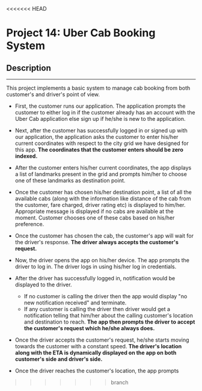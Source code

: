 <<<<<<< HEAD

# Project 14: Uber Cab Booking System

## Description

---

This project implements a basic system to manage cab booking from both customer's and driver's point of view.

- First, the customer runs our application. The application prompts the customer to either log in if the customer already has an account with the Uber Cab application else sign up if he/she is new to the application.

- Next, after the customer has successfully logged in or signed up with our application, the application asks the customer to enter his/her current coordinates with respect to the city grid we have designed for this app. **The coordinates that the customer enters should be zero indexed.**

- After the customer enters his/her current coordinates, the app displays a list of landmarks present in the grid and prompts him/her to choose one of these landmarks as destination point.

- Once the customer has chosen his/her destination point, a list of all the available cabs (along with the information like distance of the cab from the customer, fare charged, driver rating etc) is displayed to him/her. Appropriate message is displayed if no cabs are available at the moment. Customer chooses one of these cabs based on his/her preference.

- Once the customer has chosen the cab, the customer's app will wait for the driver's response. **The driver always accepts the customer's request.**

- Now, the driver opens the app on his/her device. The app prompts the driver to log in. The driver logs in using his/her log in credentials.

- After the driver has successfully logged in, notification would be displayed to the driver.

  - If no customer is calling the driver then the app would display "no new notification received" and terminate.
  - If any customer is calling the driver then driver would get a notification telling that him/her about the calling customer's location and destination to reach. **The app then prompts the driver to accept the customer's request which he/she always does.**

- Once the driver accepts the customer's request, he/she starts moving towards the customer with a constant speed. **The driver's location along with the ETA is dynamically displayed on the app on both customer's side and driver's side.**

- Once the driver reaches the customer's location, the app prompts
>>>>>>> branch
